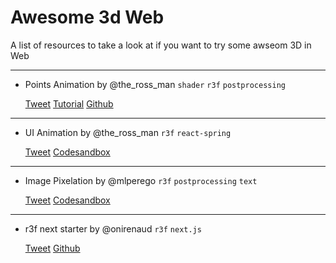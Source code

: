 # Awesome 3d Web

A list of resources to take a look at if you want to try some awseom 3D in Web

---
* Points Animation by @the_ross_man
`shader` `r3f` `postprocessing`

   [Tweet](https://twitter.com/the_ross_man/status/1331869039593988096)
[Tutorial](https://tympanus.net/codrops/2020/12/17/recreating-a-dave-whyte-animation-in-react-three-fiber/) 
[Github](https://github.com/mattrossman/breathing-dots-tutorial.git)


---

* UI Animation by @the_ross_man
`r3f` `react-spring` 

  [Tweet](https://twitter.com/the_ross_man/status/1337853544658046983)
[Codesandbox](https://v6lg3.csb.app/)

---

* Image Pixelation by @mlperego
`r3f` `postprocessing` `text`

  [Tweet](https://twitter.com/mlperego/status/1338950170583719936)
[Codesandbox](https://n4py8.csb.app/)

---
* r3f next starter by @onirenaud
`r3f` `next.js`

  [Tweet](https://twitter.com/onirenaud/status/1338041518465056772)
[Github](https://github.com/RenaudRohlinger/r3f-next-starter)



